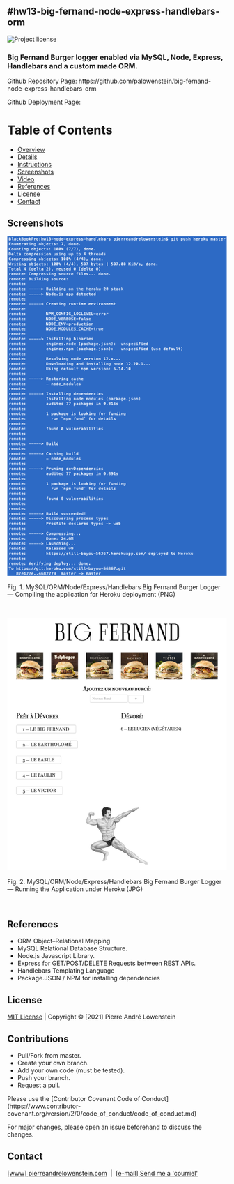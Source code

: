 ## #hw13-big-fernand-node-express-handlebars-orm
![Project license](https://img.shields.io/badge/license-MIT,https://choosealicense.com/licenses/mit/-brightgreen)

<h3>Big Fernand Burger logger enabled via MySQL, Node, Express, Handlebars and a custom made ORM.</h3>
<p>Github Repository Page: https://github.com/palowenstein/big-fernand-node-express-handlebars-orm</p>
<p>Github Deployment Page: </p>

# Table of Contents
  * [Overview](#Overview)
  * [Details](#Details)
  * [Instructions](#Instructions)
  * [Screenshots](#Screenshots)
  * [Video](#Video)
  * [References](#References)
  * [License](#License)
  * [Contact](#Contact)


## Screenshots

![MySQL Node Express Handlebars ORM Big Fernand Burger Logger — Compiling the application for Heroku deployment (PNG)](./demo_assets/ucla-hw13-big-fernand-node-express-handlebars-orm-heroku-compile.png "MySQL Node Express Handlebars ORM Big Fernand Burger Logger — Compiling the application for Heroku deployment (PNG)")
<p>Fig. 1. MySQL/ORM/Node/Express/Handlebars Big Fernand Burger Logger — Compiling the application for Heroku deployment (PNG)</p>
<br />

![MySQL Node Express Handlebars ORM Big Fernand Burger Logger — Running the Application under Heroku (JPG)](./demo_assets/ucla-hw13-big-fernand-node-express-handlebars-orm-application-at-startup.jpg "MySQL Node Express Handlebars ORM Big Fernand Burger Logger — Running the Application under Heroku (JPG)")
<p>Fig. 2. MySQL/ORM/Node/Express/Handlebars Big Fernand Burger Logger — Running the Application under Heroku (JPG)</p>
<br />


## References
<ul>
	<li>ORM Object–Relational Mapping</li>
	<li>MySQL Relational Database Structure.</li>
	<li>Node.js Javascript Library.</li>
	<li>Express for GET/POST/DELETE Requests between REST APIs.</li>
	<li>Handlebars Templating Language</li>
	<li>Package.JSON / NPM for installing dependencies</li>
</ul>

## License
<p>
<a href="./MITlicense.txt">MIT License</a> | Copyright © [2021] Pierre André Lowenstein
</p>

## Contributions
<ul>
<li>Pull/Fork from master.</li>
<li>Create your own branch.</li>
<li>Add your own code (must be tested).</li>
<li>Push your branch.</li>
<li>Request a pull.</li>
</ul>

<p>Please use the [Contributor Covenant Code of Conduct](https://www.contributor-covenant.org/version/2/0/code_of_conduct/code_of_conduct.md)</p>
<p>For major changes, please open an issue beforehand to discuss the changes.</p>

## Contact
<p>
<a href="http://pierreandrelowenstein.com" title="[www] Pierre Andr&eacute; Lowenstein" target="_blank">[www] pierreandrelowenstein.com</a>
&nbsp;|&nbsp;
<a href="mailto:coder@pierreandrelowenstein.com" title="Courriel / E-Mail">[e-mail] Send me a 'courriel'</a>
</p>
